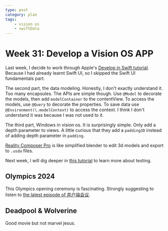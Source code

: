 ```yaml
---
type: post
category: plan
tags:
    - vision os
    - swiftData
---
```


# Week 31: Develop a Vision OS APP

Last week, I decide to work through Apple's [Develop in Swift tutorial](https://developer.apple.com/tutorials/develop-in-swift). Because I had already learnt Swift UI, so I skipped the Swift UI fundamentals part. 

The second part, the data modeling. Honestly, I don't exactly understand it. Too many encapsules. The APIs are simple though. Use `@Model` to decorate the models, then add `modelContainer` to the contentView. To access the models, use `@Query` to decorate the properties. To save data use `@Environment(\.modelContext)` to access the context. I think I don't understand it was because I was not used to it.

The third part, Windows in vision os. It is surprisingly simple. Only add a depth parameter to views. A little curious that they add a `padding3D` instead of adding depth parameter in `padding`.

[Reality Composer Pro](https://developer.apple.com/augmented-reality/tools/) is like simplified blender to edit 3d models and export to `.usda` files.

Next week, I will dig deeper in [this tutorial](https://developer.apple.com/tutorials/app-dev-training) to learn more about testing.

## Olympics 2024

This Olympics opening ceremony is fascinating. Strongly suggesting to listen to [the latest episode of 井户端会议](https://www.xiaoyuzhoufm.com/episode/66a692de7349f7a55726f3cc).

## Deadpool & Wolverine

Good movie but not marvel jesus.